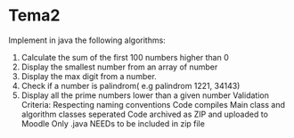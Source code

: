 # Tema2
Implement in java the following algorithms:  
1. Calculate the sum of the first 100 numbers higher than 0 
2. Display the smallest number from an array of number  
3. Display the max digit from a number. 
4. Check if a number is palindrom( e.g palindrom 1221, 34143)  
5. Display all the prime numbers lower than a given number    Validation Criteria: 
Respecting naming conventions  Code compiles Main class and algorithm classes seperated 
Code archived as ZIP and uploaded to Moodle Only .java NEEDs to be included in zip file

